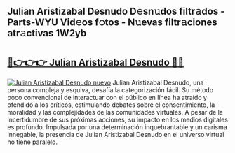 ## Julian Aristizabal Desnudo D𝚎sn𝚞dos filtr𝚊dos - Parts-WYU Vid𝚎os f𝚘tos - N𝚞evas filtr𝚊ciones atr𝚊ctivas 1W2yb

# <h2><a href="http://mb683ln.tromn.icu/?c=Julian+Aristizabal+Desnudo">🔗👉👉👉 Julian Aristizabal Desnudo 🔗🔗</a></h2>

[![Julian Aristizabal Desnudo nuevo](https://i.imgur.com/pEAQMta.gif)](http://mb683ln.tromn.icu/?c=Julian+Aristizabal+Desnudo)
Julian Aristizabal Desnudo, una persona compleja y esquiva, desafía la categorización fácil. Su método poco convencional de interactuar con el público en línea ha atraído y ofendido a los críticos, estimulando debates sobre el consentimiento, la moralidad y las complejidades de las comunidades virtuales. A pesar de la incertidumbre de sus próximas acciones, su impacto en los medios digitales es profundo. Impulsada por una determinación inquebrantable y un carisma innegable, la presencia de Julian Aristizabal Desnudo en el universo virtual no tiene paralelo.
